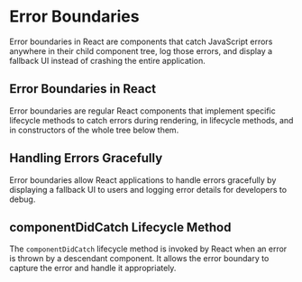# Error Boundaries

Error boundaries in React are components that catch JavaScript errors anywhere in their child component tree, log those errors, and display a fallback UI instead of crashing the entire application.

## Error Boundaries in React

Error boundaries are regular React components that implement specific lifecycle methods to catch errors during rendering, in lifecycle methods, and in constructors of the whole tree below them.

## Handling Errors Gracefully

Error boundaries allow React applications to handle errors gracefully by displaying a fallback UI to users and logging error details for developers to debug.

## componentDidCatch Lifecycle Method

The `componentDidCatch` lifecycle method is invoked by React when an error is thrown by a descendant component. It allows the error boundary to capture the error and handle it appropriately.
